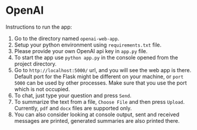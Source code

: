 # OpenAI

Instructions to run the app:

1. Go to the directory named  `openai-web-app`.
2. Setup your python environment using `requirements.txt` file.
3. Please provide your own OpenAI api key in `app.py` file.
4. To start the app use `python app.py`  in the console opened from the project directory.
5. Go to `http://localhost:5000/` url, and you will see the web app is there. Default port for the Flask might be different on your machine, or `port 5000` can be used by other processes. Make sure that you use the port which is not occupied.
6. To chat, just type your question and press `Send`.
7. To summarize the text from a file, `Choose File` and then press `Upload`. Currently, `pdf` and `docx` files are supported only.
8. You can also consider looking at console output, sent and received messages are printed, generated summaries are also printed there.
